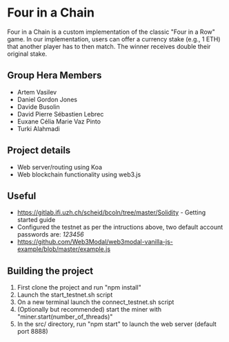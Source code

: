 # Four in a Chain
Four in a Chain is a custom implementation of the classic "Four in a Row" game.
In our implementation, users can offer a currency stake (e.g., 1 ETH) that another player has to then match. The winner receives double their original stake.
## Group Hera Members
* Artem Vasilev
* Daniel Gordon Jones
* Davide Busolin
* David Pierre Sébastien Lebrec
* Euxane Célia Marie Vaz Pinto
* Turki Alahmadi
## Project details
* Web server/routing using Koa
* Web blockchain functionality using web3.js
## Useful
* https://gitlab.ifi.uzh.ch/scheid/bcoln/tree/master/Solidity - Getting started guide
* Configured the testnet as per the intructions above, two default account passwords are: *123456*
* https://github.com/Web3Modal/web3modal-vanilla-js-example/blob/master/example.js
## Building the project
1. First clone the project and run "npm install"
1. Launch the start_testnet.sh script
1. On a new terminal launch the connect_testnet.sh script
1. (Optionally but recommended) start the miner with "miner.start(number_of_threads)"
1. In the src/ directory, run "npm start" to launch the web server (default port 8888)
